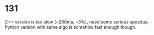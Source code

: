 # 131

C++ version is too slow (~200ms, ~5%), need some serious speedup. Python version with same algo is somehow fast enough though.

